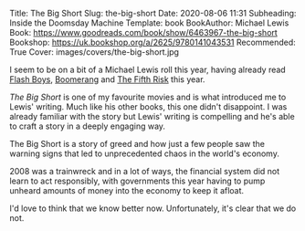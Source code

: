 Title: The Big Short
Slug: the-big-short
Date: 2020-08-06 11:31
Subheading: Inside the Doomsday Machine
Template: book
BookAuthor: Michael Lewis
Book: https://www.goodreads.com/book/show/6463967-the-big-short
Bookshop: https://uk.bookshop.org/a/2625/9780141043531
Recommended: True
Cover: images/covers/the-big-short.jpg

I seem to be on a bit of a Michael Lewis roll this year, having already read [Flash Boys](https://www.jacquescorbytuech.com/reading/flash-boys), [Boomerang](https://www.jacquescorbytuech.com/reading/boomerang) and [The Fifth Risk](https://www.jacquescorbytuech.com/reading/the-fifth-risk) this year.

*The Big Short* is one of my favourite movies and is what introduced me to Lewis' writing. Much like his other books, this one didn't disappoint. I was already familiar with the story but Lewis' writing is compelling and he's able to craft a story in a deeply engaging way.

The Big Short is a story of greed and how just a few people saw the warning signs that led to unprecedented chaos in the world's economy.

2008 was a trainwreck and in a lot of ways, the financial system did not learn to act responsibly, with governments this year having to pump unheard amounts of money into the economy to keep it afloat. 

I'd love to think that we know better now. Unfortunately, it's clear that we do not.
